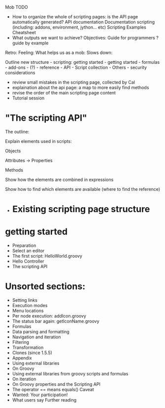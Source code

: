 Mob TODO
- How to organize the whole of scripting pages: is the API page automatically generated?
    API documentation
    Documentation scripting (including: addons, environment, jython... etc)
    Scripting Examples
    Cheatsheet
- What outputs we want to achieve?
Objectives:
 Guide for programmers 
   ? guide by example

Retro:
 Feeling:
 What helps us as a mob:
 Slows down:

Outline new structure
    - scripting: getting started
        - getting started
        - formulas
        - add-ons
    - (?)
    - reference
        - API
        - Script collection
    - Others
        - security considerations

- review small mistakes in the scripting page, collected by Cal
- explaination about the api page: a map to more easily find methods
- revise the order of the main scripting page content
- Tutorial session


# "The scripting API"

The outline:

Explain elements used in scripts:

Objects

Attributes -> Properties

Methods

Show how the elements are combined in expressions

Show how to find which elements are available (where to find the reference)

- # Existing scripting page structure
# getting started
- Preparation
- Select an editor
- The first script: HelloWorld.groovy
- Hello Controller
- The scripting API

# Unsorted sections:
- Setting links
- Execution modes
- Menu locations
- Per node execution: addIcon.groovy
- The status bar again: getIconName.groovy
- Formulas
- Data parsing and formatting
- Navigation and iteration
- Filtering
- Transformation
- Clones (since 1.5.5)
- Appendix
- Using external libraries
- On Groovy
- Using external libraries from groovy scripts and formulas
- On iteration
- On Groovy properties and the Scripting API
- The operator == means equals()
Caveat
- Wanted: Your participation!
- What users say
Further reading

